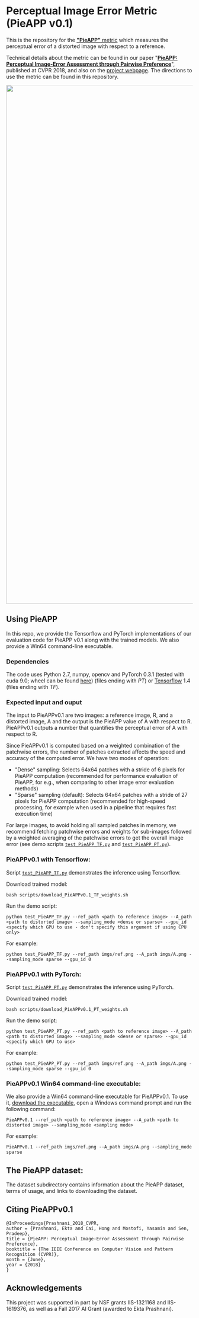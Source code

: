 # Perceptual Image Error Metric (PieAPP v0.1)
This is the repository for the [**"PieAPP"** metric](http://cvc.ucsb.edu/graphics/Papers/CVPR2018_PieAPP/) which measures the perceptual error of a distorted image with respect to a reference. 

Technical details about the metric can be found in our paper "**[PieAPP: Perceptual Image-Error Assessment through Pairwise Preference](https://prashnani.github.io/index_files/Prashnani_CVPR_2018_PieAPP_paper.pdf)**", published at CVPR 2018, and also on the [project webpage](http://civc.ucsb.edu/graphics/Papers/CVPR2018_PieAPP/). The directions to use the metric can be found in this repository.

<img src='imgs/teaser_PieAPPv0.1.png' width=1400>

## Using PieAPP
In this repo, we provide the Tensorflow and PyTorch implementations of our evaluation code for PieAPP v0.1 along with the trained models. We also provide a Win64 command-line executable. 

### Dependencies
The code uses Python 2.7, numpy, opencv and PyTorch 0.3.1 (tested with cuda 9.0; wheel can be found [here](https://pytorch.org/get-started/previous-versions/)) (files ending with _PT_) or [Tensorflow](https://www.tensorflow.org/versions/r1.4/) 1.4 (files ending with _TF_).

### Expected input and ouput
The input to PieAPPv0.1 are two images: a reference image, R, and a distorted image, A and the output is the PieAPP value of A with respect to R. PieAPPv0.1 outputs a number that quantifies the perceptual error of A with respect to R. 

Since PieAPPv0.1 is computed based on a weighted combination of the patchwise errors, the number of patches extracted affects the speed and accuracy of the computed error. We have two modes of operation: 
- "Dense" sampling: Selects 64x64 patches with a stride of 6 pixels for PieAPP computation (recommended for performance evaluation of PieAPP, for e.g., when comparing to other image error evaluation methods)
- "Sparse" sampling (default): Selects 64x64 patches with a stride of 27 pixels for PieAPP computation (recommended for high-speed processing, for example when used in a pipeline that requires fast execution time)

For large images, to avoid holding all sampled patches in memory, we recommend fetching patchwise errors and weights for sub-images followed by a weighted averaging of the patchwise errors to get the overall image error (see demo scripts [`test_PieAPP_TF.py`](test_PieAPP_TF.py) and [`test_PieAPP_PT.py`](test_PieAPP_PT.py)).
 

### PieAPPv0.1 with Tensorflow: 
Script [`test_PieAPP_TF.py`](test_PieAPP_TF.py) demonstrates the inference using Tensorflow. 

Download trained model: 
    
    bash scripts/download_PieAPPv0.1_TF_weights.sh

Run the demo script:
    
    python test_PieAPP_TF.py --ref_path <path to reference image> --A_path <path to distorted image> --sampling_mode <dense or sparse> --gpu_id <specify which GPU to use - don't specify this argument if using CPU only>
                
For example:
	
	python test_PieAPP_TF.py --ref_path imgs/ref.png --A_path imgs/A.png --sampling_mode sparse --gpu_id 0
	


### PieAPPv0.1 with PyTorch:  
Script [`test_PieAPP_PT.py`](test_PieAPP_PT.py) demonstrates the inference using PyTorch. 

Download trained model: 
    
    bash scripts/download_PieAPPv0.1_PT_weights.sh

Run the demo script:
    
    python test_PieAPP_PT.py --ref_path <path to reference image> --A_path <path to distorted image> --sampling_mode <dense or sparse> --gpu_id <specify which GPU to use>

For example:
	
	python test_PieAPP_PT.py --ref_path imgs/ref.png --A_path imgs/A.png --sampling_mode sparse --gpu_id 0
	

### PieAPPv0.1 Win64 command-line executable:
We also provide a Win64 command-line executable for PieAPPv0.1. To use it, [download the executable](https://www.ece.ucsb.edu/~ekta/projects/PieAPPv0.1/PieAPPv0.1_win64_exe.zip), open a Windows command prompt and run the following command:
	
	PieAPPv0.1 --ref_path <path to reference image> --A_path <path to distorted image> --sampling_mode <sampling mode>

For example:
	
	PieAPPv0.1 --ref_path imgs/ref.png --A_path imgs/A.png --sampling_mode sparse

## The PieAPP dataset:
The dataset subdirectory contains information about the PieAPP dataset, terms of usage, and links to downloading the dataset.

## Citing PieAPPv0.1
    @InProceedings{Prashnani_2018_CVPR,
    author = {Prashnani, Ekta and Cai, Hong and Mostofi, Yasamin and Sen, Pradeep},
    title = {PieAPP: Perceptual Image-Error Assessment Through Pairwise Preference},
    booktitle = {The IEEE Conference on Computer Vision and Pattern Recognition (CVPR)},
    month = {June},
    year = {2018}
    }

## Acknowledgements
This project was supported in part by NSF grants IIS-1321168 and IIS-1619376, as well as a Fall 2017 AI Grant (awarded to Ekta Prashnani).
